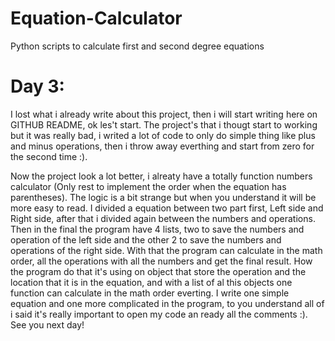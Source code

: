 # Equation-Calculator
Python scripts to calculate first and second degree equations

# Day 3: 
I lost what i already write about this project, then i will start writing here on GITHUB README, ok les't start.
The project's that i thougt start to working but it was really bad, i writed a lot of code to only do simple thing like plus and minus operations, then i throw away everthing and start from zero for the second time :).

Now the project look a lot better, i alreaty have a totally function numbers calculator (Only rest to implement the order when the equation has parentheses). The logic is a bit strange but when you understand it will be more easy to read. I divided a equation between two part first, Left side and Right side, after that i divided again between the numbers and operations. Then in the final the program have 4 lists,
two to save the numbers and operation of the left side and the other 2 to save the numbers and operations of the right side. With that the program can calculate in the math order, all the operations with all the numbers and get the final result. How the program do that it's using on object that store the operation and the location that it is in the equation, and with a list of al this objects one function can calculate in the math order everting. I write one simple equation and one more complicated in the program, to you understand all of i said it's really important to open my code an ready all the comments :). See you next day! 

